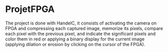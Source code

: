 # ProjetFPGA
The project is done with HandelC, it consists of activating the camera on FPGA and compressing each captured image, memorize its pixels, compare each pixel with the previous pixel, and indicate the significant pixels and color them in red or applying a binary display for the current image (applying dilation or erosion by clicking on the cursor of the FPGA).
